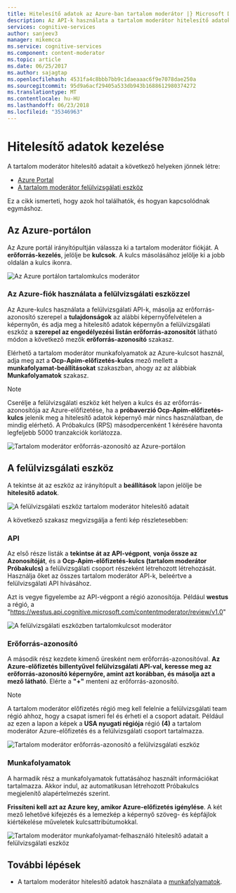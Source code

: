 ```yaml
---
title: Hitelesítő adatok az Azure-ban tartalom moderátor |} Microsoft Docs
description: Az API-k használata a tartalom moderátor hitelesítő adatok kezelése.
services: cognitive-services
author: sanjeev3
manager: mikemcca
ms.service: cognitive-services
ms.component: content-moderator
ms.topic: article
ms.date: 06/25/2017
ms.author: sajagtap
ms.openlocfilehash: 4531fa4c8bbb7bb9c1daeaaac6f9e7078dae250a
ms.sourcegitcommit: 95d9a6acf29405a533db943b1688612980374272
ms.translationtype: MT
ms.contentlocale: hu-HU
ms.lasthandoff: 06/23/2018
ms.locfileid: "35346963"
---
```

# <a name="manage-credentials"></a>Hitelesítő adatok kezelése

A tartalom moderátor hitelesítő adatait a következő helyeken jönnek létre:

- [Azure Portal](https://ms.portal.azure.com/#create/Microsoft.CognitiveServicesContentModerator)
- [A tartalom moderátor felülvizsgálati eszköz](http://contentmoderator.cognitive.microsoft.com/)

Ez a cikk ismerteti, hogy azok hol találhatók, és hogyan kapcsolódnak egymáshoz.

## <a name="the-azure-portal"></a>Az Azure-portálon

Az Azure portál irányítópultján válassza ki a tartalom moderátor fiókját. A **erőforrás-kezelés**, jelölje be **kulcsok**. A kulcs másolásához jelölje ki a jobb oldalán a kulcs ikonra.

![Az Azure portálon tartalomkulcs moderátor](images/credentials-azure-portal-keys.PNG)

### <a name="how-to-use-your-azure-account-with-the-review-tool"></a>Az Azure-fiók használata a felülvizsgálati eszközzel
Az Azure-kulcs használata a felülvizsgálati API-k, másolja az erőforrás-azonosító szerepel a **tulajdonságok** az alábbi képernyőfelvételen a képernyőn, és adja meg a hitelesítő adatok képernyőn a felülvizsgálati eszköz a **szerepel az engedélyezési listán erőforrás-azonosítót** látható módon a következő mezők **erőforrás-azonosító** szakasz. 

Elérhető a tartalom moderátor munkafolyamatok az Azure-kulcsot használ, adja meg azt a **Ocp-Apim-előfizetés-kulcs** mező mellett a **munkafolyamat-beállításokat** szakaszban, ahogy az az alábbiak  **Munkafolyamatok** szakasz.

> [!NOTE]
> Cserélje a felülvizsgálati eszköz két helyen a kulcs és az erőforrás-azonosítója az Azure-előfizetése, ha a **próbaverzió Ocp-Apim-előfizetés-kulcs** jelenik meg a hitelesítő adatok képernyő már nincs használatban, de mindig elérhető.
> A Próbakulcs (RPS) másodpercenként 1 kérésére havonta legfeljebb 5000 tranzakciók korlátozza.

![Tartalom moderátor erőforrás-azonosító az Azure-portálon](images/credentials-azure-portal-resourceid.PNG)


## <a name="the-review-tool"></a>A felülvizsgálati eszköz

A tekintse át az eszköz az irányítópult a **beállítások** lapon jelölje be **hitelesítő adatok**.

![A felülvizsgálati eszköz tartalom moderátor hitelesítő adatait](images/credentials-trial-resource-workflow.PNG)

A következő szakasz megvizsgálja a fenti kép részletesebben:


### <a name="api"></a>API

Az első része listák a **tekintse át az API-végpont**, **vonja össze az Azonosítóját**, és a **Ocp-Apim-előfizetés-kulcs (tartalom moderátor Próbakulcs)** a felülvizsgálati csoport részeként létrehozott létrehozását. Használja őket az összes tartalom moderátor API-k, beleértve a felülvizsgálati API hívásához.

Azt is vegye figyelembe az API-végpont a régió azonosítója. Például **westus** a régió, a "https://westus.api.cognitive.microsoft.com/contentmoderator/review/v1.0"

![A felülvizsgálati eszközben tartalomkulcsot moderátor](images/credentials-trialkey.PNG)


### <a name="resource-id"></a>Erőforrás-azonosító

A második rész kezdete kimenő üresként nem erőforrás-azonosítóval. **Az Azure-előfizetés billentyűvel felülvizsgálati API-val, keresse meg az erőforrás-azonosító képernyőre, amint azt korábban, és másolja azt a mező látható**. Elérte a **"+"** menteni az erőforrás-azonosító.

> [!NOTE]
> A tartalom moderátor előfizetés régió meg kell felelnie a felülvizsgálati team régió ahhoz, hogy a csapat ismeri fel és érheti el a csoport adatait. Például az ezen a lapon a képek a **USA nyugati régiója** régió **(4)** a tartalom moderátor Azure-előfizetés és a felülvizsgálati csoport tartalmazza.

![Tartalom moderátor erőforrás-azonosító a felülvizsgálati eszköz](images/credentials-resourceids.PNG)


### <a name="workflows"></a>Munkafolyamatok

A harmadik rész a munkafolyamatok futtatásához használt információkat tartalmazza. Akkor indul, az automatikusan létrehozott Próbakulcs megjelenítő alapértelmezés szerint. 

**Frissíteni kell azt az Azure key, amikor Azure-előfizetés igénylése**. A két mező lehetővé kifejezés és a lemezkép a képernyő szöveg- és képfájlok kiértékelése műveletek kulcsattribútumokkal.

![Tartalom moderátor munkafolyamat-felhasználó hitelesítő adatait a felülvizsgálati eszköz](images/credentials-workflow.PNG)


## <a name="next-steps"></a>További lépések

* A tartalom moderátor hitelesítő adatok használata a [munkafolyamatok](workflows.md).
